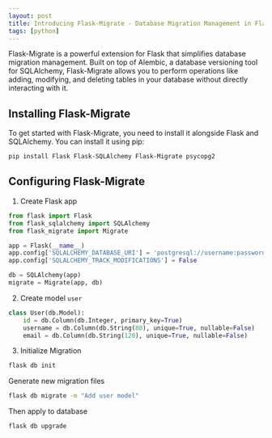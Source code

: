 ```yaml
---
layout: post
title: Introducing Flask-Migrate - Database Migration Management in Flask
tags: [python]
---
```



Flask-Migrate is a powerful extension for Flask that simplifies database migration management. Built on top of Alembic, a database versioning tool for SQLAlchemy, Flask-Migrate allows you to perform operations like adding, modifying, and deleting tables in your database without directly interacting with it.

## Installing Flask-Migrate

To get started with Flask-Migrate, you need to install it alongside Flask and SQLAlchemy. You can install it using pip:

```bash
pip install Flask Flask-SQLAlchemy Flask-Migrate psycopg2
```


## Configuring Flask-Migrate

1. Create Flask app

```python
from flask import Flask
from flask_sqlalchemy import SQLAlchemy
from flask_migrate import Migrate

app = Flask(__name__)
app.config['SQLALCHEMY_DATABASE_URI'] = 'postgresql://username:password@localhost/dbname'
app.config['SQLALCHEMY_TRACK_MODIFICATIONS'] = False

db = SQLAlchemy(app)
migrate = Migrate(app, db)

```

2. Create model `user`
```python
class User(db.Model):
    id = db.Column(db.Integer, primary_key=True)
    username = db.Column(db.String(80), unique=True, nullable=False)
    email = db.Column(db.String(120), unique=True, nullable=False)
```

3. Initialize Migration

```bash
flask db init
```

Generate new migration files

```bash
flask db migrate -m "Add user model"
```
Then apply to database
```bash
flask db upgrade
```